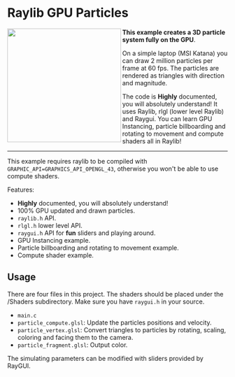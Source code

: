 # Raylib GPU Particles

<img align="left" style="width:260px" src="https://github.com/arceryz/raylib-gpu-particles/blob/master/demo.gif" width="288px">

**This example creates a 3D particle system fully on the GPU**.

On a simple laptop (MSI Katana) you can draw 2 million particles per frame at 60 fps. The particles are rendered as triangles with direction and magnitude.

The code is **Highly** documented, you will absolutely understand! It uses Raylib, rlgl (lower level Raylib) and Raygui. You can learn GPU Instancing, particle billboarding and rotating to movement and compute shaders all in Raylib!

---
This example requires raylib to be compiled with `GRAPHIC_API=GRAPHICS_API_OPENGL_43`, otherwise you won't be able to use compute shaders.

Features:

- **Highly** documented, you will absolutely understand!
- 100% GPU updated and drawn particles.
- `raylib.h` API.
- `rlgl.h` lower level API.
- `raygui.h` API for **fun** sliders and playing around.
- GPU Instancing example.
- Particle billboarding and rotating to movement example.
- Compute shader example.

## Usage
There are four files in this project. The shaders should be placed under the /Shaders subdirectory. Make sure you have `raygui.h` in your source.

- `main.c`
- `particle_compute.glsl`: Update the particles positions and velocity.
- `particle_vertex.glsl`: Convert triangles to particles by rotating, scaling, coloring and facing them to the camera.
- `particle_fragment.glsl`: Output color.

The simulating parameters can be modified with sliders provided by RayGUI.